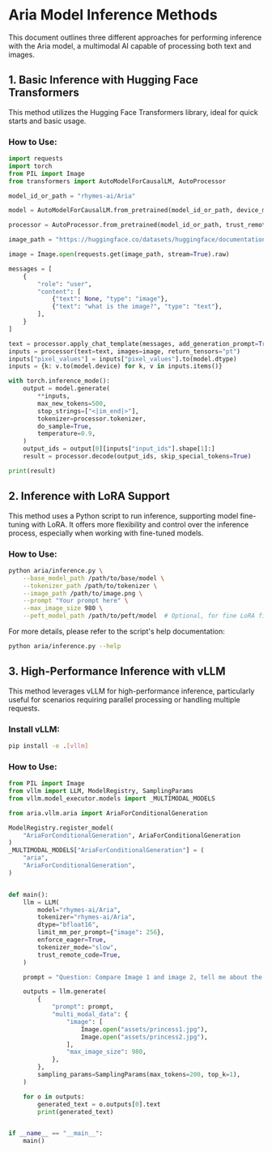 # Aria Model Inference Methods

This document outlines three different approaches for performing inference with the Aria model, a multimodal AI capable of processing both text and images.

## 1. Basic Inference with Hugging Face Transformers

This method utilizes the Hugging Face Transformers library, ideal for quick starts and basic usage.

### How to Use:
```python
import requests
import torch
from PIL import Image
from transformers import AutoModelForCausalLM, AutoProcessor

model_id_or_path = "rhymes-ai/Aria"

model = AutoModelForCausalLM.from_pretrained(model_id_or_path, device_map="auto", torch_dtype=torch.bfloat16, trust_remote_code=True)

processor = AutoProcessor.from_pretrained(model_id_or_path, trust_remote_code=True)

image_path = "https://huggingface.co/datasets/huggingface/documentation-images/resolve/main/diffusers/cat.png"

image = Image.open(requests.get(image_path, stream=True).raw)

messages = [
    {
        "role": "user",
        "content": [
            {"text": None, "type": "image"},
            {"text": "what is the image?", "type": "text"},
        ],
    }
]

text = processor.apply_chat_template(messages, add_generation_prompt=True)
inputs = processor(text=text, images=image, return_tensors="pt")
inputs["pixel_values"] = inputs["pixel_values"].to(model.dtype)
inputs = {k: v.to(model.device) for k, v in inputs.items()}

with torch.inference_mode():
    output = model.generate(
        **inputs,
        max_new_tokens=500,
        stop_strings=["<|im_end|>"],
        tokenizer=processor.tokenizer,
        do_sample=True,
        temperature=0.9,
    )
    output_ids = output[0][inputs["input_ids"].shape[1]:]
    result = processor.decode(output_ids, skip_special_tokens=True)

print(result)
```

## 2. Inference with LoRA Support

This method uses a Python script to run inference, supporting model fine-tuning with LoRA. It offers more flexibility and control over the inference process, especially when working with fine-tuned models.

### How to Use:
```bash
python aria/inference.py \
    --base_model_path /path/to/base/model \
    --tokenizer_path /path/to/tokenizer \
    --image_path /path/to/image.png \
    --prompt "Your prompt here" \
    --max_image_size 980 \
    --peft_model_path /path/to/peft/model  # Optional, for fine LoRA fine-tuned models
```

For more details, please refer to the script's help documentation:
```bash
python aria/inference.py --help
```

## 3. High-Performance Inference with vLLM

This method leverages vLLM for high-performance inference, particularly useful for scenarios requiring parallel processing or handling multiple requests.

### Install vLLM:
```bash
pip install -e .[vllm]
```

### How to Use:
```python
from PIL import Image
from vllm import LLM, ModelRegistry, SamplingParams
from vllm.model_executor.models import _MULTIMODAL_MODELS

from aria.vllm.aria import AriaForConditionalGeneration

ModelRegistry.register_model(
    "AriaForConditionalGeneration", AriaForConditionalGeneration
)
_MULTIMODAL_MODELS["AriaForConditionalGeneration"] = (
    "aria",
    "AriaForConditionalGeneration",
)


def main():
    llm = LLM(
        model="rhymes-ai/Aria",
        tokenizer="rhymes-ai/Aria",
        dtype="bfloat16",
        limit_mm_per_prompt={"image": 256},
        enforce_eager=True,
        tokenizer_mode="slow",
        trust_remote_code=True,
    )

    prompt = "Question: Compare Image 1 and image 2, tell me about the differences between image 1 and image 2.\nImage 1\n<fim_prefix><|img|><fim_suffix>\nImage 2\n<fim_prefix><|img|><fim_suffix> Answer: "

    outputs = llm.generate(
        {
            "prompt": prompt,
            "multi_modal_data": {
                "image": [
                    Image.open("assets/princess1.jpg"),
                    Image.open("assets/princess2.jpg"),
                ],
                "max_image_size": 980,
            },
        },
        sampling_params=SamplingParams(max_tokens=200, top_k=1),
    )

    for o in outputs:
        generated_text = o.outputs[0].text
        print(generated_text)


if __name__ == "__main__":
    main()

```
